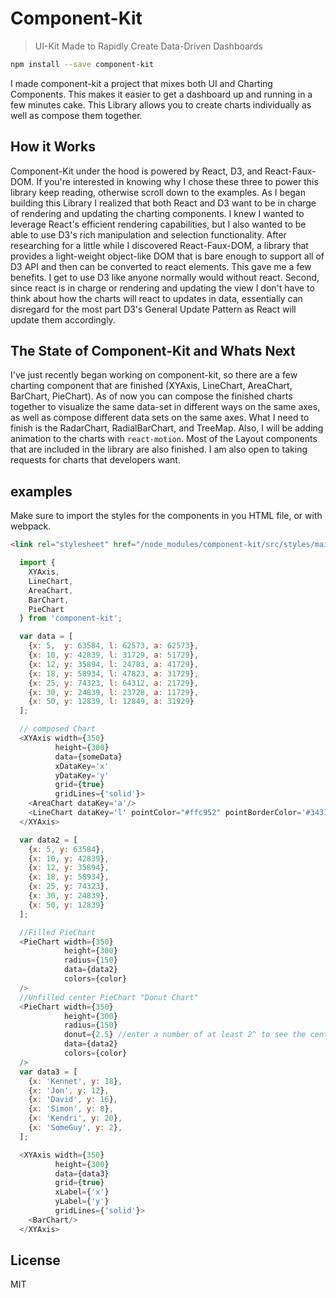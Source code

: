 # Component-Kit
> UI-Kit Made to Rapidly Create Data-Driven Dashboards

```bash
npm install --save component-kit
```

I made component-kit a project that mixes both UI and Charting Components. This
makes it easier to get a dashboard up and running in a few minutes cake. This Library
allows you to create charts individually as well as compose them together.

## How it Works
Component-Kit under the hood is powered by React, D3, and React-Faux-DOM. If
you're interested in knowing why I chose these three to power this library keep
reading, otherwise scroll down to the examples. As I began building this Library
I realized that both React and D3 want to be in charge of rendering and updating
the charting components. I knew I wanted to leverage React's efficient rendering
capabilities, but I also wanted to be able to use D3's rich manipulation and selection
functionality. After researching for a little while I discovered React-Faux-DOM,
a library that provides a light-weight object-like DOM that is bare enough to
support all of D3 API and then can be converted to react elements. This gave me
a few benefits. I get to use D3 like anyone normally would without react. Second,
since react is in charge or rendering and updating the view I don't have to think
about how the charts will react to updates in data, essentially can disregard for
the most part D3's General Update Pattern as React will update them accordingly.

## The State of Component-Kit and Whats Next
I've just recently began working on component-kit, so there are a few charting
component that are finished (XYAxis, LineChart, AreaChart, BarChart, PieChart).
As of now you can compose the finished charts together to visualize the same data-set
in different ways on the same axes, as well as compose different data sets on the
same axes. What I need to finish is the RadarChart, RadialBarChart, and TreeMap.
Also, I will be adding animation to the charts with `react-motion`. Most of the Layout
components that are included in the library are also finished. I am also open to
taking requests for charts that developers want.

## examples
Make sure to import the styles for the components in you HTML file, or with
webpack.
```html
<link rel="stylesheet" href="/node_modules/component-kit/src/styles/main.css">
```
```js
  import {
    XYAxis,
    LineChart,
    AreaChart,
    BarChart,
    PieChart
  } from 'component-kit';

  var data = [
    {x: 5,  y: 63584, l: 62573, a: 62573},
    {x: 10, y: 42839, l: 31729, a: 51729},
    {x: 12, y: 35894, l: 24783, a: 41729},
    {x: 18, y: 58934, l: 47823, a: 31729},
    {x: 25, y: 74323, l: 64312, a: 21729},
    {x: 30, y: 24839, l: 23728, a: 11729},
    {x: 50, y: 12839, l: 12849, a: 31929}
  ];

  // composed Chart
  <XYAxis width={350}
          height={300}
          data={someData}
          xDataKey='x'
          yDataKey='y'
          grid={true}
          gridLines={'solid'}>
    <AreaChart dataKey='a'/>
    <LineChart dataKey='l' pointColor="#ffc952" pointBorderColor='#34314c'/>
  </XYAxis>

  var data2 = [
    {x: 5, y: 63584},
    {x: 10, y: 42839},
    {x: 12, y: 35894},
    {x: 18, y: 58934},
    {x: 25, y: 74323},
    {x: 30, y: 24839},
    {x: 50, y: 12839}
  ];

  //Filled PieChart
  <PieChart width={350}
            height={300}
            radius={150}
            data={data2}
            colors={color}
  />
  //Unfilled center PieChart "Donut Chart"
  <PieChart width={350}
            height={300}
            radius={150}
            donut={2.5} //enter a number of at least 2^ to see the center unfill
            data={data2}
            colors={color}
  />
  var data3 = [
    {x: 'Kennet', y: 18},
    {x: 'Jon', y: 12},
    {x: 'David', y: 16},
    {x: 'Simon', y: 8},
    {x: 'Kendri', y: 20},
    {x: 'SomeGuy', y: 2},
  ];

  <XYAxis width={350}
          height={300}
          data={data3}
          grid={true}
          xLabel={'x'}
          yLabel={'y'}
          gridLines={'solid'}>
    <BarChart/>
  </XYAxis>
```
## License
MIT
